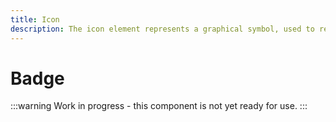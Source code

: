 ```yaml
---
title: Icon
description: The icon element represents a graphical symbol, used to represent a concept or object in a graphical user interface.
---
```


# Badge

:::warning
Work in progress - this component is not yet ready for use.
:::
